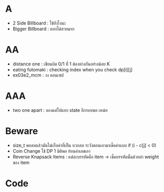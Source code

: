 # A
- 2 Side Billboard : ใช้ยังไงนะ
- Bigger Billboard : แยกได้สวยมาก

# AA
- distance one : เขียนบิต 0/1 ที่ 1 ต้องห่างกันอย่างน้อย K
- eating futomaki : checking index when you check dp[i][j] 
- ex03e2_mcm : งง คอนเซป

# AAA
- two one apart : ลองแค่ไปแยก state อีกรอบพอ เหน่ย

# Beware
- size_t พอลบแล้วมันไม่เก็บค่าที่เป็น บวกลบ ระวังตอนเอามาเช็คค่าแบบ if (i - c[j] < 0)
- Coin Change ใช้ DP 1 มิติพอ ย้อนค่าเลขเอา
- Reverse Knapsack Items : แต่ละบรรทัดคือ item -> เช็คบรรทัดนั้นด้วยค่า weight ของ item

# Code